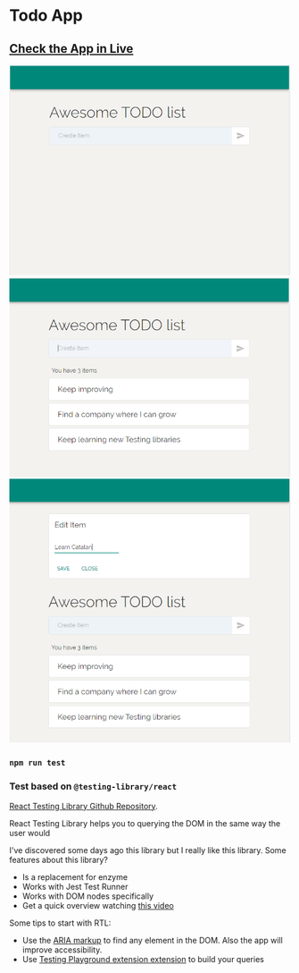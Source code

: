 # Todo App
## [Check the App in Live](https://nicopixel-todo-list.netlify.app/)

![](/src/doc/images/Home1.png)
![](/src/doc/images/Home2.png)
![](/src/doc/images/Home3.png)


### `npm run test`
### Test based on `@testing-library/react`

[React Testing Library Github Repository](https://github.com/testing-library/react-testing-library).

React Testing Library helps you to querying the DOM in the same way the user would

I've discovered some days ago this library but I really like this library. Some features about this library?

- Is a replacement for enzyme
- Works with Jest Test Runner
- Works with DOM nodes specifically
- Get a quick overview watching [this video](https://www.youtube.com/watch?v=ZmVBCpefQe8)

Some tips to start with RTL:
- Use the [ARIA markup](https://developer.mozilla.org/en-US/docs/Web/Accessibility/ARIA/ARIA_Techniques) to find any element in the DOM. Also the app will improve accessibility.
- Use [Testing Playground extension extension](https://chrome.google.com/webstore/detail/testing-playground/hejbmebodbijjdhflfknehhcgaklhano?hl=en) to build your queries

